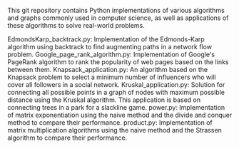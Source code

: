 This git repository contains Python implementations of various algorithms and graphs commonly used in computer science, as well as applications of these algorithms to solve real-world problems.

EdmondsKarp_backtrack.py: Implementation of the Edmonds-Karp algorithm using backtrack to find augmenting paths in a network flow problem.
Google_page_rank_algorithm.py: Implementation of Google's PageRank algorithm to rank the popularity of web pages based on the links between them.
Knapsack_application.py: An algorithm based on the Knapsack problem to select a minimum number of influencers who will cover all followers in a social network.
Kruskal_application.py: Solution for connecting all possible points in a graph of nodes with maximum possible distance using the Kruskal algorithm. This application is based on connecting trees in a park for a slackline game.
power.py: Implementation of matrix exponentiation using the naive method and the divide and conquer method to compare their performance.
product.py: Implementation of matrix multiplication algorithms using the naive method and the Strassen algorithm to compare their performance.
